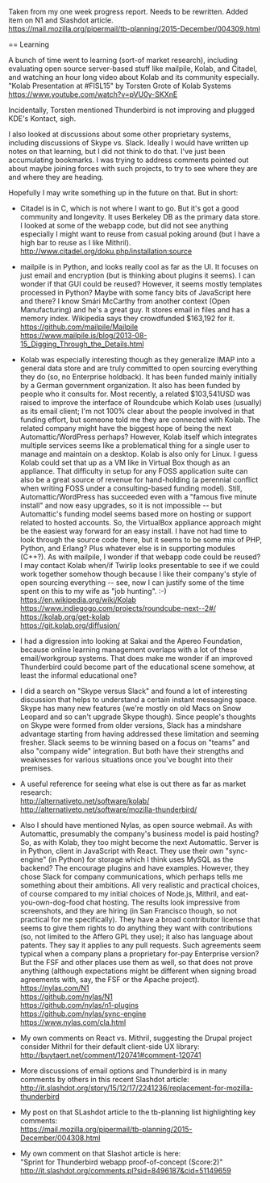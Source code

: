 Taken from my one week progress report. Needs to be rewritten.
Added item on N1 and Slashdot article.  
https://mail.mozilla.org/pipermail/tb-planning/2015-December/004309.html

== Learning

A bunch of time went to learning (sort-of market research), including 
evaluating open source server-based stuff like mailpile, Kolab, and 
Citadel, and watching an hour long video about Kolab and its community 
especially.  
"Kolab Presentation at #FISL15" by Torsten Grote of Kolab Systems  
https://www.youtube.com/watch?v=pVU0y-SKXnE  

Incidentally, Torsten mentioned Thunderbird is not improving and plugged 
KDE's Kontact, sigh.

I also looked at discussions about some other proprietary systems, 
including discussions of Skype vs. Slack. Ideally I would have written 
up notes on that learning, but I did not think to do that. I've just 
been accumulating bookmarks. I was trying to address comments pointed 
out about maybe joining forces with such projects, to try to see where 
they are and where they are heading.

Hopefully I may write something up in the future on that. But in short:

* Citadel is in C, which is not where I want to go. But it's got a good 
community and longevity. It uses Berkeley DB as the primary data store. 
I looked at some of the webapp code, but did not see anything especially 
I might want to reuse from casual poking around (but I have a high bar 
to reuse as I like Mithril).  
http://www.citadel.org/doku.php/installation:source  

* mailpile is in Python, and looks really cool as far as the UI. It 
focuses on just email and encryption (but is thinking about plugins it 
seems). I can wonder if that GUI could be reused? However, it seems 
mostly templates processed in Python? Maybe with some fancy bits of 
JavaScript here and there? I know Smári McCarthy from another context 
(Open Manufacturing) and he's a great guy. It stores email in files and 
has a memory index. Wikipedia says they crowdfunded $163,192 for it.  
https://github.com/mailpile/Mailpile  
https://www.mailpile.is/blog/2013-08-15_Digging_Through_the_Details.html  

* Kolab was especially interesting though as they generalize IMAP into a 
general data store and are truly committed to open sourcing everything 
they do (so, no Enterprise holdback). It has been funded mainly 
initially by a German government organization. It also has been funded 
by people who it consults for. Most recently, a related $103,541USD was 
raised to improve the interface of Roundcube which Kolab uses (usually) 
as its email client; I'm not 100% clear about the people involved in 
that funding effort, but someone told me they are connected with Kolab. 
The related company might have the biggest hope of being the next 
Automattic/WordPress perhaps? However, Kolab itself which integrates 
multiple services seems like a problematical thing for a single user to 
manage and maintain on a desktop. Kolab is also only for Linux. I guess 
Kolab could set that up as a VM like in Virtual Box though as an 
appliance. That difficulty in setup for any FOSS application suite can 
also be a great source of revenue for hand-holding (a perennial conflict 
when writing FOSS under a consulting-based funding model). Still, 
Automattic/WordPress has succeeded even with a "famous five minute 
install" and now easy upgrades, so it is not impossible -- but 
Automattic's funding model seems based more on hosting or support 
related to hosted accounts. So, the VirtualBox appliance approach might 
be the easiest way forward for an easy install. I have not had time to 
look through the source code there, but it seems to be some mix of PHP, 
Python, and Erlang?  Plus whatever else is in supporting modules (C++?). 
As with mailpile, I wonder if that webapp code could be reused? I may 
contact Kolab when/if Twirlip looks presentable to see if we could work 
together somehow though because I like their company's style of open 
sourcing everything -- see, now I can justify some of the time spent on 
this to my wife as "job hunting". :-)  
https://en.wikipedia.org/wiki/Kolab  
https://www.indiegogo.com/projects/roundcube-next--2#/  
https://kolab.org/get-kolab  
https://git.kolab.org/diffusion/  

* I had a digression into looking at Sakai and the Apereo Foundation, 
because online learning management overlaps with a lot of these 
email/workgroup systems. That does make me wonder if an improved 
Thunderbird could become part of the educational scene somehow, at least 
the informal educational one?

* I did a search on "Skype versus Slack" and found a lot of interesting 
discussion that helps to understand a certain instant messaging space. 
Skype has many new features (we're mostly on old Macs on Snow Leopard 
and so can't upgrade Skype though). Since people's thoughts on Skype 
were formed from older versions, Slack has a mindshare advantage 
starting from having addressed these limitation and seeming fresher. 
Slack seems to be winning based on a focus on "teams" and also "company 
wide" integration. But both have their strengths and weaknesses for 
various situations once you've bought into their premises.

* A useful reference for seeing what else is out there as far as market 
research:  
http://alternativeto.net/software/kolab/  
http://alternativeto.net/software/mozilla-thunderbird/  

* Also I should have mentioned Nylas, as open source webmail.
As with Automattic, presumably the company's business model is paid hosting?
So, as with Kolab, they too might become the next Automattic. 
Server is in Python, client in JavaScript with React.
They use their own "sync-engine" (in Python) for storage which I think uses MySQL as the backend?
The encourage plugins and have examples.
However, they chose Slack for company communications, which perhaps tells me something about their ambitions.
All very realistic and practical choices, of course
compared to my initial choices of Node.js, Mithril, and eat-you-own-dog-food chat hosting.
The results look impressive from screenshots, and they are hiring
(in San Francisco though, so not practical for me specifically).
They have a broad contributor license that seems to give them rights to do
anything they want with contributions (so, not limited to the Affero GPL they use);
it also has language about patents.
They say it applies to any pull requests.
Such agreements seem typical when a company plans a proprietary for-pay Enterprise version?
But the FSF and other places use them as well, so that does not prove anything (although
expectations might be different when signing broad agreements with, say, the FSF or the Apache project).  
https://nylas.com/N1  
https://github.com/nylas/N1  
https://github.com/nylas/n1-plugins  
https://github.com/nylas/sync-engine  
https://www.nylas.com/cla.html  

* My own comments on React vs. Mithril, suggesting the Drupal project consider Mithril
for their default client-side UX library:  
http://buytaert.net/comment/120741#comment-120741

* More discussions of email options and Thunderbird is in many comments by others
in this recent Slashdot article:  
http://it.slashdot.org/story/15/12/17/2241236/replacement-for-mozilla-thunderbird

* My post on that SLashdot article to the tb-planning list highlighting key comments:  
https://mail.mozilla.org/pipermail/tb-planning/2015-December/004308.html

* My own comment on that Slashot article is here:  
"Sprint for Thunderbird webapp proof-of-concept (Score:2)"  
http://it.slashdot.org/comments.pl?sid=8496187&cid=51149659
